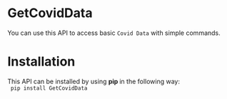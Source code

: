 # GetCovidData

You can use this API to access basic `Covid Data` with simple commands.

<h1> Installation </h1>

This API can be installed by using <b> pip </b> in the following way: <br>
<code> pip install GetCovidData </code>
 
